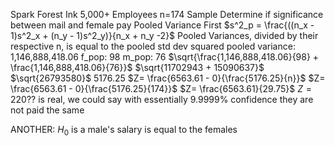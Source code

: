 Spark Forest Ink
5,000+ Employees
n=174 Sample
Determine if significance between mail and female pay
Pooled Variance First
$s^2_p = \frac{((n_x - 1)s^2_x + (n_y - 1)s^2_y)}{n_x + n_y -2}$
Pooled Variances, divided by their respective n, is equal to the pooled std dev squared
	pooled variance: 1,146,888,418.06
		f_pop: 98
		m_pop: 76
				$\sqrt{\frac{1,146,888,418.06}{98} + \frac{1,146,888,418.06}{76}}$
				$\sqrt{11702943 + 15090637}$
				$\sqrt{26793580}$
				$5176.25$
				$Z= \frac{6563.61 - 0}{\frac{5176.25}{n}}$
				$Z= \frac{6563.61 - 0}{\frac{5176.25}{174}}$
				$Z= \frac{6563.61}{29.75}$
				$Z=220$??
					is real, we could say with essentially 9.9999% confidence they are not paid the same

ANOTHER:
	$H_0$ is a male's salary is equal to the females